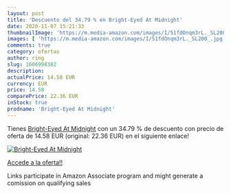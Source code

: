 ```yaml
---
layout: post
title: 'Descuento del 34.79 % en Bright-Eyed At Midnight'
date: 2020-11-07 15:21:33
thumbnailImage: 'https://m.media-amazon.com/images/I/51fdOnqm3rL._SL200_.jpg'
images: [ 'https://m.media-amazon.com/images/I/51fdOnqm3rL._SL200_.jpg' ]
comments: true
category: ofertas
author: ring
slug: 1606998382
description:
actualPrice: 14.58 EUR
currency: EUR
price: 14.58
comparePrice: 22.36 EUR
inStock: true
prodname: 'Bright-Eyed At Midnight'
---
```


Tienes [Bright-Eyed At Midnight](https://www.amazon.es/dp/1606998382/?tag=tolees-21) con un 34.79 % de descuento con precio de oferta de 14.58 EUR (original: 22.36 EUR) en el siguiente enlace!

[![Bright-Eyed At Midnight](https://m.media-amazon.com/images/I/51fdOnqm3rL._SL200_.jpg)](https://www.amazon.es/dp/1606998382/?tag=tolees-21)

[Accede a la oferta!!](https://www.amazon.es/dp/1606998382/?tag=tolees-21)

Links participate in Amazon Associate program and might generate a comission on qualifying sales


